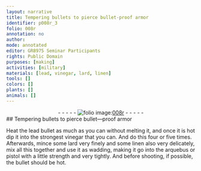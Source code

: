 ```yaml
---
layout: narrative
title: Tempering bullets to pierce bullet-proof armor
identifier: p008r_3
folio: 008r
annotation: no
author:
mode: annotated
editor: GR8975 Seminar Participants
rights: Public Domain
purposes: [making]
activities: [military]
materials: [lead, vinegar, lard, linen]
tools: []
colors: []
plants: []
animals: []
---
```


 <div class="folio" align="center">- - - - - <a href="http://gallica.bnf.fr/ark:/12148/btv1b10500001g/f21.image" target="_blank"><img src="https://cu-mkp.github.io/GR8975-edition/assets/photo-icon.png" alt="folio image: " style="display:inline-block; margin-bottom:-3px;"/>008r</a> - - - - - </div> 
## Tempering bullets to pierce bullet—proof armor

 
 <span class="activity"></span> Heat the <span class="material_format"><span class="material">lead</span> bullet</span> as much as you can without melting it, and once it is hot dip it into <span class="material_format">the strongest <span class="material">vinegar</span></span> that you can. And do this four or five times. Afterwards, mince some <span class="material">lard</span> very finely and some <span class="material">linen</span> also very delicately, mix all this together and use it as wadding, making it go into the arquebus or pistol with a little strength and very tightly. And before shooting, if possible, the bullet should be hot. 
 